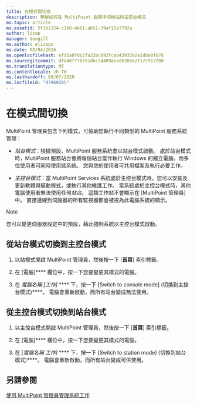 ```yaml
---
title: 在模式間切換
description: 瞭解如何在 MultiPoint 服務中切換站與主控台模式
ms.topic: article
ms.assetid: 5f1b2324-c1b0-4b61-ab51-39af15e7792a
author: lizap
manager: dongill
ms.author: elizapo
ms.date: 08/04/2016
ms.openlocfilehash: efd6a8fd62fa32bc892fcab43935b2a1d8a8f676
ms.sourcegitcommit: dfa48f77b751dbc34409aced628eb2f17c912f08
ms.translationtype: MT
ms.contentlocale: zh-TW
ms.lasthandoff: 08/07/2020
ms.locfileid: "87969285"
---
```

# <a name="switch-between-modes"></a>在模式間切換
MultiPoint 管理員包含下列模式，可協助您執行不同類型的 MultiPoint 服務系統管理：

-   *站台模式*：根據預設，MultiPoint 服務系統會以站台模式啟動。 處於站台模式時，MultiPoint 服務站台會將每個站台當作執行 Windows 的獨立電腦，而多位使用者可同時使用該系統。 您與您的使用者可共用檔案及執行必要工作。

-   *主控台模式*：當 MultiPoint Services 系統處於主控台模式時，您可以安裝及更新軟體與驅動程式，或執行其他維護工作。 當系統處於主控台模式時，其他電腦使用者無法使用任何*站台*。 這類工作站不會顯示在 [MultiPoint 管理員] 中。 直接連線到伺服器的所有監視器都會被視為此電腦系統的顯示。

> [!NOTE]
> 您可以變更伺服器設定中的預設，藉此強制系統以主控台模式啟動。
> ## <a name="to-switch-from-station-mode-to-console-mode"></a>從站台模式切換到主控台模式

1.  以站模式開啟 MultiPoint 管理員，然後按一下 [**首頁**] 索引標籤。

2.  在 [電腦]**** 欄位中，按一下您要變更其模式的電腦。

3.  在 *電腦名稱 [工作]* **** 下，按一下 [Switch to console mode] (切換到主控台模式)****。 電腦會重新啟動，而所有站台變成無法使用。

## <a name="to-switch-from-console-mode-to-station-mode"></a>從主控台模式切換到站台模式

1.  以主控台模式開啟 MultiPoint 管理員，然後按一下 [**首頁**] 索引標籤。

2.  在 [電腦]**** 欄位中，按一下您要變更其模式的電腦。

3.  在 [*電腦名稱 工作]* **** 下，按一下 [Switch to station mode] (切換到站台模式)****。 電腦會重新啟動，而所有站台變成可供使用。

## <a name="see-also"></a>另請參閱
[使用 MultiPoint 管理員管理系統工作](Manage-System-Tasks-Using-MultiPoint-Manager.md)